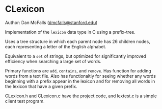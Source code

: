 # CLexicon
Author: Dan McFalls (dmcfalls@stanford.edu)

Implementation of the <code>lexicon</code> data type in C using a prefix-tree.

Uses a tree structure in which each parent node has 26 children nodes, each representing a letter of the English alphabet.

Equivalent to a <code>set</code> of strings, but optimized for significantly improved efficiency when searching a large set of words.

Primary functions are <code>add</code>, <code>contains</code>, and <code>remove</code>. Has function for adding words from a text file. Also has functionaltiy for seeing whether any words beginning with a prefix appear in the lexicon and for removing all words in the lexicon that have a given prefix.

CLexicon.h and CLexicon.c have the project code, and lextest.c is a simple client test program.
